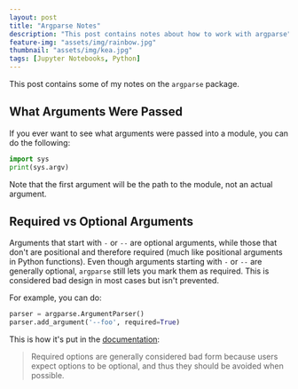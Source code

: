 ```yaml
---
layout: post
title: "Argparse Notes"
description: "This post contains notes about how to work with argparse"
feature-img: "assets/img/rainbow.jpg"
thumbnail: "assets/img/kea.jpg"
tags: [Jupyter Notebooks, Python]
---
```


This post contains some of my notes on the `argparse` package.

## What Arguments Were Passed

If you ever want to see what arguments were passed into a module, you can do the following:
```python
import sys
print(sys.argv)
```

Note that the first argument will be the path to the module, not an actual argument.

## Required vs Optional Arguments

Arguments that start with  `-` or `--` are optional arguments, while those that don't are positional and therefore required (much like positional arguments in Python functions). Even though arguments starting with  `-` or `--` are generally optional, `argparse` still lets you mark them as required. This is considered bad design in most cases but isn't prevented.

For example, you can do:

```python
parser = argparse.ArgumentParser()
parser.add_argument('--foo', required=True)
```


This is how it's put in the [documentation](https://docs.python.org/3/library/argparse.html#required):
> Required options are generally considered bad form because users expect options to be optional, and thus they should be avoided when possible.


